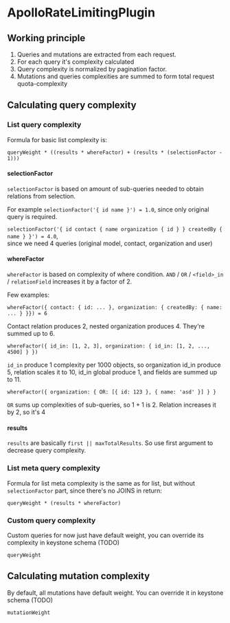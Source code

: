 # ApolloRateLimitingPlugin

## Working principle
1. Queries and mutations are extracted from each request.
2. For each query it's complexity calculated
3. Query complexity is normalized by pagination factor.
4. Mutations and queries complexities are summed to form total request quota-complexity

## Calculating query complexity
### List query complexity
Formula for basic list complexity is:
```
queryWeight * ((results * whereFactor) + (results * (selectionFactor - 1)))
```
#### selectionFactor
`selectionFactor` is based on amount of sub-queries needed to obtain relations from selection.  

For example `selectionFactor('{ id name }') = 1.0`, since only original query is required. 

`selectionFactor('{ id contact { name organization { id } } createdBy { name } }') = 4.0`,  
since we need 4 queries (original model, contact, organization and user)

#### whereFactor
`whereFactor` is based on complexity of where condition. 
`AND` / `OR` / `<field>_in` / `relationField` increases it by a factor of 2.  

Few examples:

`whereFactor({ contact: { id: ... }, organization: { createdBy: { name: ... } }}) = 6`  

Contact relation produces 2, nested organization produces 4. They're summed up to 6.

`whereFactor({ id_in: [1, 2, 3], organization: { id_in: [1, 2, ..., 4500] } })` 

`id_in` produce 1 complexity per 1000 objects, 
so organization id_in produce 5, relation scales it to 10, id_in global produce 1, 
and fields are summed up to 11.

`whereFactor({ organization: { OR: [{ id: 123 }, { name: 'asd' }] } }`

`OR` sums up complexities of sub-queries, so 1 + 1 is 2. Relation increases it by 2, so it's 4

#### results
`results` are basically `first || maxTotalResults`. So use first argument to decrease query complexity.

### List meta query complexity
Formula for list meta complexity is the same as for list, 
but without `selectionFactor` part, since there's no JOINS in return:
```
queryWeight * (results * whereFactor)
```

### Custom query complexity
Custom queries for now just have default weight, you can override its complexity in keystone schema (TODO)
```
queryWeight
```

## Calculating mutation complexity
By default, all mutations have default weight. You can override it in keystone schema (TODO)
```
mutationWeight
```
